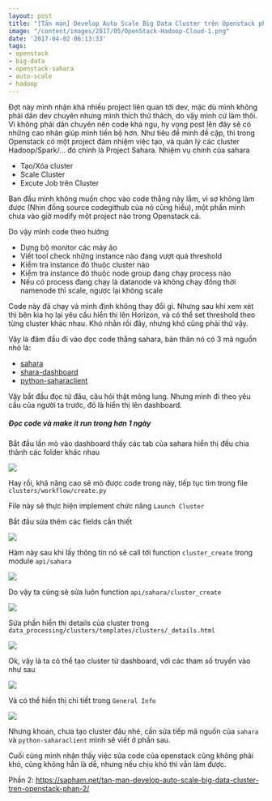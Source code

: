 ```yaml
---
layout: post
title: "[Tản mạn] Develop Auto Scale Big Data Cluster trên Openstack phần 1"
image: "/content/images/2017/05/OpenStack-Hadoop-Cloud-1.png"
date: '2017-04-02 06:13:33'
tags:
- openstack
- big-data
- openstack-sahara
- auto-scale
- hadoop
---
```


Đợt này mình nhận khá nhiều project liên quan tới dev, mặc dù mình không phải dân dev chuyên nhưng mình thích thử thách, do vậy mình cứ làm thôi. 
Vì không phải dân chuyên nên code khá ngu, hy vọng post lên đây sẽ có những cao nhân giúp mình tiến bộ hơn.
Như tiêu đề mình đề cập, thì trong Openstack có một project đảm nhiệm việc tạo, và quản lý các cluster Hadoop/Spark/... đó chỉnh là Project Sahara. 
Nhiệm vụ chính của sahara

 - Tạo/Xóa cluster
 - Scale Cluster
 - Excute Job trên Cluster

Ban đầu mình không muốn chọc vào code thằng này lắm, vì sợ không làm được (Nhìn đống source codegithub của nó cũng hiểu), một phần mình chưa vào giờ modify một project nào trong Openstack cả. 

Do vậy mình code theo hướng

 - Dựng bộ monitor các máy ảo
 - Viết tool check những instance nào đang vượt quá threshold
 - Kiểm tra instance đó thuộc cluster nào
 - Kiểm tra instance đó thuộc node group đang chạy process nào
 - Nếu có process đang chạy là datanode và không chạy đồng thời namenode thì scale, ngược lại không scale

Code này đã chạy và mình định không thay đổi gì. Nhưng sau khi xem xét thì bên kia họ lại yêu cầu hiển thị lên Horizon, và có thể set threshold theo từng cluster khác nhau. Khó nhằn rồi đây, nhưng khó cũng phải thử vậy. 

Vậy là đâm đầu đi vào đọc code thằng sahara, bản thân nó có 3 mã nguồn nhỏ là:

- [sahara](https://github.com/openstack/sahara)
- [shara-dashboard](https://github.com/openstack/sahara-dashboard)
- [python-saharaclient](https://github.com/openstack/python-saharaclient)

Vậy bắt đầu đọc từ đâu, câu hỏi thật mông lung. Nhưng mình đi theo yêu cầu của người ta trước, đó là hiển thị lên dashboard. 

##### Đọc code và make it run trong hơn 1 ngày

Bắt đầu lần mò vào dashboard thấy các tab của sahara hiển thị đều chia thành các folder khác nhau


<img src="http://i.imgur.com/Aom7g5X.png)">

Hay rồi, khả năng cao sẽ mò được code trong này, tiếp tục tìm trong file `clusters/workflow/create.py`

File này sẽ thực hiện implement chức năng `Launch Cluster`

Bắt đầu sửa thêm các fields cần thiết

<img src="http://i.imgur.com/aSP6Mls.png)">

Hàm này sau khi lấy thông tin nó sẽ call tới function `cluster_create` trong module `api/sahara`

<img src="http://i.imgur.com/BRhI7mo.png)">

Do vậy ta cũng sẽ sửa luôn function `api/sahara/cluster_create`

<img src="http://i.imgur.com/iq0RlSl.png">

Sửa phần hiển thị details của cluster trong `data_processing/clusters/templates/clusters/_details.html`


<img src="http://i.imgur.com/cHtzDD5.png">

Ok, vậy là ta có thể tạo cluster từ dashboard, với các tham số truyền vào như sau 

<img src="http://i.imgur.com/8gsyp2h.png)">

Và có thể hiển thị chi tiết trong `General Info`

<img src="http://i.imgur.com/bdSGyyT.png)">

Nhưng khoan, chưa tạo cluster đâu nhé, cần sửa tiếp mã nguồn của `sahara` và `python-saharaclient` mình sẽ viết ở phần sau.

Cuối cùng mình nhận thấy việc sửa code của openstack cũng không phải khó, cũng không hẳn là dễ, nhưng nếu chịu khó thì vẫn làm được. 

Phần 2: https://sapham.net/tan-man-develop-auto-scale-big-data-cluster-tren-openstack-phan-2/

